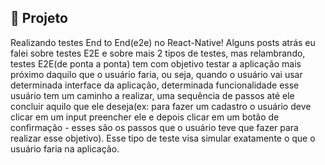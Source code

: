 ## :page_with_curl: Projeto

Realizando testes End to End(e2e) no React-Native!
<LINKEDIN>
Alguns posts atrás eu falei sobre testes E2E e sobre mais 2 tipos de testes, mas relambrando, testes E2E(de ponta a ponta) tem com objetivo testar a aplicação mais próximo daquilo que o usuário faria, ou seja, quando o usuário vai usar determinada interface da aplicação, determinada funcionalidade esse usuário tem um caminho a realizar, uma sequência de passos até ele concluir aquilo que ele deseja(ex: para fazer um cadastro o usuário deve clicar em um input preencher ele e depois clicar em um botão de confirmação - esses são os passos que o usuário teve que fazer para realizar esse objetivo). Esse tipo de teste visa simular exatamente o que o usuário faria na aplicação.
<LINKEDIN />